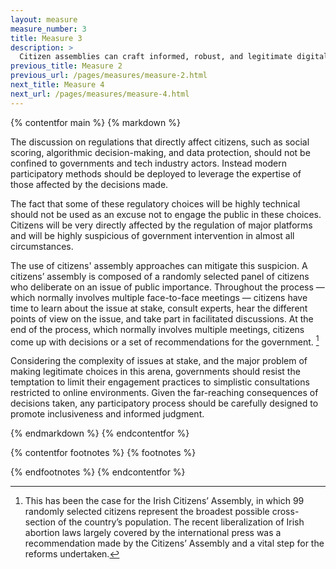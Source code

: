 ```yaml
---
layout: measure
measure_number: 3
title: Measure 3
description: >
  Citizen assemblies can craft informed, robust, and legitimate digital policies.
previous_title: Measure 2
previous_url: /pages/measures/measure-2.html
next_title: Measure 4
next_url: /pages/measures/measure-4.html
---
```


{% contentfor main %}
{% markdown %}

The discussion on regulations that directly affect citizens, such as social scoring, algorithmic decision-making, and data protection, should not be confined to governments and tech industry actors. Instead modern participatory methods should be deployed to leverage the expertise of those affected by the decisions made.

The fact that some of these regulatory choices will be highly technical should not be used as an excuse not to engage the public in these choices. Citizens will be very directly affected by the regulation of major platforms and will be highly suspicious of government intervention in almost all circumstances.

The use of citizens' assembly approaches can mitigate this suspicion. A citizens’ assembly is composed of a randomly selected panel of citizens who deliberate on an issue of public importance. Throughout the process — which normally involves multiple face-to-face meetings — citizens have time to learn about the issue at stake, consult experts, hear the different points of view on the issue, and take part in facilitated discussions. At the end of the process, which normally involves multiple meetings, citizens come up with decisions or a set of recommendations for the government. [^22]

Considering the complexity of issues at stake, and the major problem of making legitimate choices in this arena, governments should resist the temptation to limit their engagement practices to simplistic consultations restricted to online environments. Given the far-reaching consequences of decisions taken, any participatory process should be carefully designed to promote inclusiveness and informed judgment.

{% endmarkdown %}
{% endcontentfor %}

{% contentfor footnotes %}
{% footnotes %}

[^22]: This has been the case for the Irish Citizens’ Assembly, in which 99 randomly selected citizens represent the broadest possible cross-section of the country’s population. The recent liberalization of Irish abortion laws largely covered by the international press was a recommendation made by the Citizens’ Assembly and a vital step for the reforms undertaken.

{% endfootnotes %}
{% endcontentfor %}